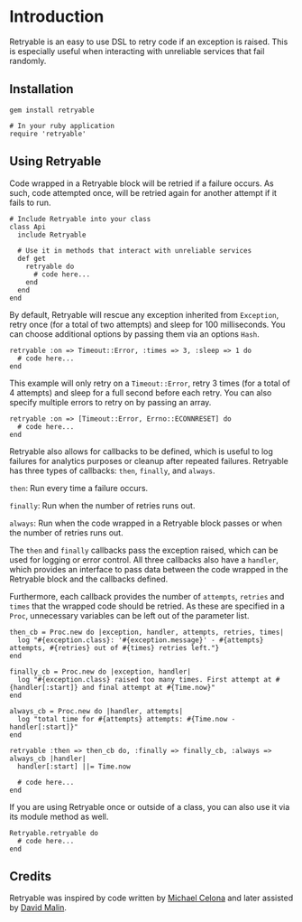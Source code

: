 Introduction
============

Retryable is an easy to use DSL to retry code if an exception is raised.  This is especially useful when interacting with unreliable services that fail randomly.

Installation
------------

    gem install retryable

    # In your ruby application
    require 'retryable'

Using Retryable
---------------

Code wrapped in a Retryable block will be retried if a failure occurs.  As such, code attempted once, will be retried again for another attempt if it fails to run.

    # Include Retryable into your class
    class Api
      include Retryable
    
      # Use it in methods that interact with unreliable services
      def get
        retryable do
          # code here...
        end
      end
    end
    
By default, Retryable will rescue any exception inherited from `Exception`, retry once (for a total of two attempts) and sleep for 100 milliseconds.  You can choose additional options by passing them via an options `Hash`.

    retryable :on => Timeout::Error, :times => 3, :sleep => 1 do
      # code here...
    end

This example will only retry on a `Timeout::Error`, retry 3 times (for a total of 4 attempts) and sleep for a full second before each retry.  You can also specify multiple errors to retry on by passing an array.

    retryable :on => [Timeout::Error, Errno::ECONNRESET] do
      # code here...
    end

Retryable also allows for callbacks to be defined, which is useful to log failures for analytics purposes or cleanup after repeated failures.  Retryable has three types of callbacks: `then`, `finally`, and `always`.

`then`: Run every time a failure occurs.

`finally`: Run when the number of retries runs out.

`always`: Run when the code wrapped in a Retryable block passes or when the number of retries runs out.

The `then` and `finally` callbacks pass the exception raised, which can be used for logging or error control.  All three callbacks also have a `handler`, which provides an interface to pass data between the code wrapped in the Retryable block and the callbacks defined.

Furthermore, each callback provides the number of `attempts`, `retries` and `times` that the wrapped code should be retried.  As these are specified in a `Proc`, unnecessary variables can be left out of the parameter list.

    then_cb = Proc.new do |exception, handler, attempts, retries, times|
      log "#{exception.class}: '#{exception.message}' - #{attempts} attempts, #{retries} out of #{times} retries left."}
    end
    
    finally_cb = Proc.new do |exception, handler|
      log "#{exception.class} raised too many times. First attempt at #{handler[:start]} and final attempt at #{Time.now}"
    end
    
    always_cb = Proc.new do |handler, attempts|
      log "total time for #{attempts} attempts: #{Time.now - handler[:start]}"
    end

    retryable :then => then_cb do, :finally => finally_cb, :always => always_cb |handler|
      handler[:start] ||= Time.now
    
      # code here...
    end

If you are using Retryable once or outside of a class, you can also use it via its module method as well.

    Retryable.retryable do
      # code here...
    end

Credits
-------

Retryable was inspired by code written by [Michael Celona](http://github.com/mcelona) and later assisted by [David Malin](http://github.com/dmalin).